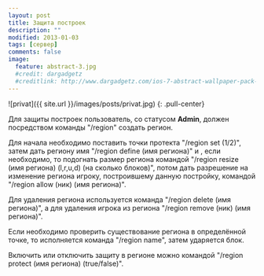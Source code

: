 ```yaml
---
layout: post
title: Защита построек
description: ""
modified: 2013-01-03
tags: [сервер]
comments: false
image:
  feature: abstract-3.jpg
  #credit: dargadgetz
  #creditlink: http://www.dargadgetz.com/ios-7-abstract-wallpaper-pack-for-iphone-5-and-ipod-touch-retina/
---
```


![privat]({{ site.url }}/images/posts/privat.jpg)
{: .pull-center}

Для защиты построек пользователь, со статусом **Admin**, должен посредством команды "/region" создать регион.
<!-- more -->
Для начала необходимо поставить точки протекта "/region set (1/2)", затем дать региону имя "/region define (имя региона)" и , если необходимо, то подогнать размер региона командой "/region resize (имя региона) (l,r,u,d) (на сколько блоков)", потом дать разрешение на изменение региона игроку, построившему данную постройку, командой "/region allow (ник) (имя региона)".

Для удаления региона используется команда "/region delete (имя региона)", а для удаления игрока из региона "/region remove (ник) (имя региона)".

Если необходимо проверить существование региона в определённой точке, то исполняется команда "/region name", затем ударяется блок.

Включить или отключить защиту в регионе можно командой "/region protect (имя региона) (true/false)".
